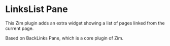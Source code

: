 # LinksList Pane

This Zim plugin adds an extra widget showing a list of pages linked from the current page.

Based on BackLinks Pane, which is a core plugin of Zim.
